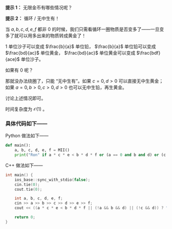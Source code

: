 **提示 1：** 无限金币有哪些情况呢？

**提示 2：** 循环 / 无中生有！

当 $a,b,c,d,e,f$ 都非 $0$ 的时候，我们只需看循环一圈物质是否变多了——一旦变多了就可以用多出来的物质转成黄金了！

$1$ 单位沙子可以变成 $\frac{b}{a}$ 单位铅， $\frac{b}{a}$ 单位铅可以变成 $\frac{bd}{ac}$ 单位黄金， $\frac{bd}{ac}$ 单位黄金可以变成 $\frac{bdf}{ace}$ 单位沙子。

如果有 $0$ 呢？

那就没办法绕圈了，只能 “无中生有”。如果 $c=0,d\gt 0$ 可以直接无中生黄金；如果 $a=0,b\gt 0,c\gt 0,d\gt 0$ 也可以无中生铅，再生黄金。

讨论上述情况即可。

时间复杂度为 $\mathcal{O}(1)$ 。

### 具体代码如下——

Python 做法如下——

```Python []
def main():
    a, b, c, d, e, f = MII()
    print("Ron" if a * c * e < b * d * f or (a == 0 and b and d) or (c == 0 and d) else "Hermione")
```

C++ 做法如下——

```cpp []
int main() {
    ios_base::sync_with_stdio(false);
    cin.tie(0);
    cout.tie(0);

    int a, b, c, d, e, f;
    cin >> a >> b >> c >> d >> e >> f;
    cout << ((a * c * e < b * d * f || (!a && b && d) || (!c && d)) ? "Ron" : "Hermione");

    return 0;
}
```